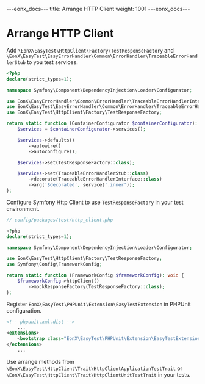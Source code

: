 ---eonx_docs---
title: Arrange HTTP Client
weight: 1001
---eonx_docs---

# Arrange HTTP Client

Add `\EonX\EasyTest\HttpClient\Factory\TestResponseFactory` and `\EonX\EasyTest\EasyErrorHandler\Common\ErrorHandler\TraceableErrorHandlerStub`
to you test services.

```php
<?php
declare(strict_types=1);

namespace Symfony\Component\DependencyInjection\Loader\Configurator;

use EonX\EasyErrorHandler\Common\ErrorHandler\TraceableErrorHandlerInterface;
use EonX\EasyTest\EasyErrorHandler\Common\ErrorHandler\TraceableErrorHandlerStub;
use EonX\EasyTest\HttpClient\Factory\TestResponseFactory;

return static function (ContainerConfigurator $containerConfigurator): void {
    $services = $containerConfigurator->services();

    $services->defaults()
        ->autowire()
        ->autoconfigure();

    $services->set(TestResponseFactory::class);

    $services->set(TraceableErrorHandlerStub::class)
        ->decorate(TraceableErrorHandlerInterface::class)
        ->arg('$decorated', service('.inner'));
};
```

Configure Symfony Http Client to use `TestResponseFactory` in your test environment.

```php
// config/packages/test/http_client.php

<?php
declare(strict_types=1);

namespace Symfony\Component\DependencyInjection\Loader\Configurator;

use EonX\EasyTest\HttpClient\Factory\TestResponseFactory;
use Symfony\Config\FrameworkConfig;

return static function (FrameworkConfig $frameworkConfig): void {
    $frameworkConfig->httpClient()
        ->mockResponseFactory(TestResponseFactory::class);
};
```

Register `EonX\EasyTest\PHPUnit\Extension\EasyTestExtension` in PHPUnit configuration.

```xml
<!-- phpunit.xml.dist -->
    ...
<extensions>
    <bootstrap class="EonX\EasyTest\PHPUnit\Extension\EasyTestExtension"/>
</extensions>
    ...
```

Use arrange methods from `\EonX\EasyTest\HttpClient\Trait\HttpClientApplicationTestTrait`
or `\EonX\EasyTest\HttpClient\Trait\HttpClientUnitTestTrait` in your tests.
